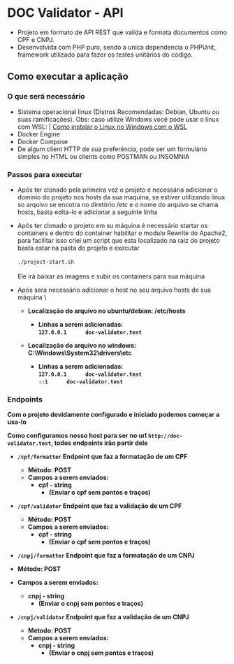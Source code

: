 # DOC Validator - API
 - Projeto em formato de API REST que valida e formata documentos como CPF e CNPJ.
 - Desenvolvida com PHP puro, sendo a unica dependencia o PHPUnit, framework utilizado para fazer os testes unitários do código.
 
## Como executar a aplicação
### O que será necessário
  - Sistema operacional linux (Distros Recomendadas: Debian, Ubuntu ou suas ramificações). Obs: caso utilize Windows você pode usar o linux com WSL: |
  <a href="https://learn.microsoft.com/pt-br/windows/wsl/install"> Como instalar o Linux no Windows com o WSL <a>  
  - Docker Engine
  - Docker Compose
  - De algum client HTTP de sua preferência, pode ser um formulário simples no HTML ou clients como POSTMAN ou INSOMNIA
  
### Passos para executar
  - Após ter clonado pela primeira vez o projeto é necessária adicionar o dominio do projeto nos hosts da sua maquina, se estiver utilizando linux so arquivo se encotra no diretório /etc e o nome do arquivo se chama hosts, basta edita-lo e adicionar a seguinte linha 
  - Após ter clonado o projeto em su máquina é necessário startar os containers e dentro do container habilitar o modulo Rewrite do Apache2, para facilitar isso criei um script que esta localizado na raiz do projeto basta estar na pasta do projeto e executar 
\
\
  `./project-start.sh` 
\
\
 Ele irá baixar as imagens e subir os containers para sua máquina
 
 - Após será necessário adicionar o host no seu arquivo hosts de sua máquina
 \
   - <b>Localização do arquivo no ubuntu/debian:<b/> /etc/hosts
     - Linhas a serem adicionadas: 
     \
     `127.0.0.1      doc-validator.test` 

   - Localização do arquivo no windows: C:\Windows\System32\drivers\etc
     - Linhas a serem adicionadas: 
     \
     `127.0.0.1      doc-validator.test`
     \
     `::1      doc-validator.test`

 
 ### Endpoints
 
 Com o projeto devidamente configurado e iniciado podemos começar a usa-lo
 
 Como configuramos nosso host para ser no url `http://doc-validator.test`, todos endpoints irão partir dele 
 
 - `/cpf/formatter` Endpoint que faz a formatação de um CPF
   - Método: POST
   - Campos a serem enviados:
     - cpf - string 
       - (Enviar o cpf sem pontos e traços)
       
 - `/cpf/validator` Endpoint que faz a validação de um CPF
   - Método: POST
   - Campos a serem enviados:
     - cpf - string 
       - (Enviar o cpf sem pontos e traços)
       
  - `/cnpj/formatter` Endpoint que faz a formatação de um CNPJ
   - Método: POST
   - Campos a serem enviados:
     - cnpj - string 
       - (Enviar o cnpj sem pontos e traços)
       
 - `/cnpj/validator` Endpoint que faz a validação de um CNPJ
   - Método: POST
   - Campos a serem enviados:
     - cnpj - string 
       - (Enviar o cnpj sem pontos e traços)
 
